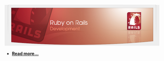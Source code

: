 


[![](images/ruby_banner.jpg)](https://github.com/mehdizebarjadan/Playing-with-Ruby-on-Rails/wiki)

* **[Read more...](https://github.com/mehdizebarjadan/Playing-with-Ruby-on-Rails/wiki)**
